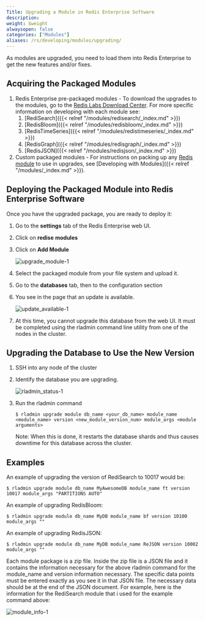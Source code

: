 ```yaml
---
Title: Upgrading a Module in Redis Enterprise Software
description:
weight: $weight
alwaysopen: false
categories: ["Modules"]
aliases: /rs/developing/modules/upgrading/
---
```

As modules are upgraded, you need to load them into Redis
Enterprise to get the new features and/or
fixes.

## Acquiring the Packaged Modules

1. Redis Enterprise pre-packaged modules - To download the upgrades
    to the modules, go to the [Redis Labs Download Center](https://redislabs.com/download-center/modules/).
    For more specific information on developing with each module
    see:
    1. [RediSearch]({{< relref "/modules/redisearch/_index.md" >}})
    1. [RedisBloom]({{< relref "/modules/redisbloom/_index.md" >}})
    1. [RedisTimeSeries]({{< relref "/modules/redistimeseries/_index.md" >}})
    1. [RedisGraph]({{< relref "/modules/redisgraph/_index.md" >}})
    1. [RedisJSON]({{< relref "/modules/redisjson/_index.md" >}})
1. Custom packaged modules - For instructions on packing up any [Redis module](https://redislabs.com/community/redis-modules-hub/)
    to use in upgrades, see [Developing with Modules]({{< relref "/modules/_index.md" >}}).

## Deploying the Packaged Module into Redis Enterprise Software

Once you have the upgraded package, you are ready to deploy
it:

1. Go to the **settings** tab of the
    Redis Enterprise web UI.
1. Click on **redise** **modules**
1. Click on **Add Module**

    ![upgrade_module-1](/images/rs/upgrade_module-1.png?width=1600&height=956)

1. Select the packaged module from your file system and upload
    it.
1. Go to the **databases** tab, then to
    the configuration section
1. You see in the page that an update is
    available.

    ![update_available-1](/images/rs/update_available-1.png?width=1346&height=1600)

1. At this time, you cannot upgrade this database from the web UI. It
    must be completed using the rladmin command line utility from one of
    the nodes in the cluster.

## Upgrading the Database to Use the New Version

1. SSH into any node of the cluster
1. Identify the database you are
    upgrading.

    ![rladmin_status-1](/images/rs/rladmin_status-1.png?width=1000&height=214)

1. Run the rladmin command

    `$ rladmin upgrade module db_name
    <your_db_name> module_name <module_name> version
    <new_module_version_num> module_args <module
    arguments>
    `

    Note: When this is done, it
    restarts the database shards and thus causes downtime for this
    database across the cluster.

## Examples

An example of upgrading the version of RediSearch to 10017 would
be:
```
$ rladmin upgrade module db_name MyAwesomeDB module_name ft version 10017 module_args "PARTITIONS AUTO"
```
An example of upgrading RedisBloom:
```
$ rladmin upgrade module db_name MyDB module_name bf version 10100 module_args ""
```
An example of upgrading RedisJSON:
```
$ rladmin upgrade module db_name MyDB module_name ReJSON version 10002 module_args ""
```

Each module package is a zip file. Inside the zip file is a JSON file
and it contains the information necessary for the above rladmin
command for the module_name and version information necessary. The
specific data points must be entered exactly as you see it in that JSON
file. The necessary data should be at the end of the JSON document. For
example, here is the information for the RediSearch module
that i used for the example command above:

![module_info-1](/images/rs/module_info-1.png?width=1000&height=382)
